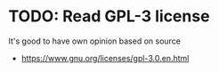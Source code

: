 # TODO: Read GPL-3 license

It's good to have own opinion based on source

* <https://www.gnu.org/licenses/gpl-3.0.en.html>
